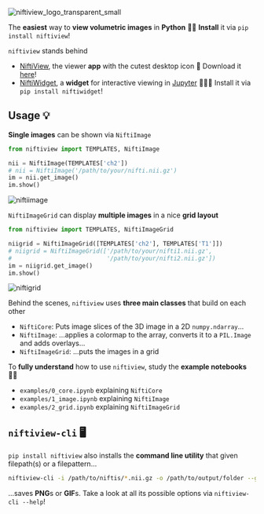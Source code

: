 ![niftiview_logo_transparent_small](https://github.com/user-attachments/assets/52f49923-6ea7-47af-8c71-a7f93a315e17)

The **easiest** way to **view volumetric images** in **Python** 👩‍💻 **Install** it via `pip install niftiview`! 

`niftiview` stands behind
- [NiftiView](https://github.com/codingfisch/niftiview_app), the viewer **app** with the cutest desktop icon 🧠 Download it [here](https://github.com/codingfisch/niftiview_app)!
- [NiftiWidget](https://github.com/codingfisch/niftiwidget), a **widget** for interactive viewing in [Jupyter](https://jupyter.org/) 👩‍💻🧠 Install it via `pip install niftiwidget`! 

## Usage 💡
**Single images** can be shown via `NiftiImage` 
```python
from niftiview import TEMPLATES, NiftiImage

nii = NiftiImage(TEMPLATES['ch2'])
# nii = NiftiImage('/path/to/your/nifti.nii.gz')
im = nii.get_image()
im.show()
```
![niftiimage](https://github.com/user-attachments/assets/e31bff70-36b9-4011-a4fc-5512e739e644)

`NiftiImageGrid` can display **multiple images** in a nice **grid layout**
```python
from niftiview import TEMPLATES, NiftiImageGrid

niigrid = NiftiImageGrid([TEMPLATES['ch2'], TEMPLATES['T1']])
# niigrid = NiftiImageGrid(['/path/to/your/nifti1.nii.gz', 
#                           '/path/to/your/nifti2.nii.gz'])
im = niigrid.get_image()
im.show()
```
![niftigrid](https://github.com/user-attachments/assets/99e0f520-a1b0-4cbf-9b34-51a27abb84cd)

Behind the scenes, `niftiview` uses **three main classes** that build on each other
- `NiftiCore`: Puts image slices of the 3D image in a 2D `numpy.ndarray`...
- `NiftiImage`: ...applies a colormap to the array, converts it to a `PIL.Image` and adds overlays...
- `NiftiImageGrid`: ...puts the images in a grid

To **fully understand** how to use `niftiview`, study the **example notebooks** 🧑‍🏫
- `examples/0_core.ipynb` explaining `NiftiCore`
- `examples/1_image.ipynb` explaining `NiftiImage`
- `examples/2_grid.ipynb` explaining `NiftiImageGrid`

## `niftiview-cli` 🖥️
`pip install niftiview` also installs the **command line utility** that given filepath(s) or a filepattern...
```bash
niftiview-cli -i /path/to/niftis/*.nii.gz -o /path/to/output/folder --gif
```
...saves **PNG**s or **GIF**s. Take a look at all its possible options via `niftiview-cli --help`!
